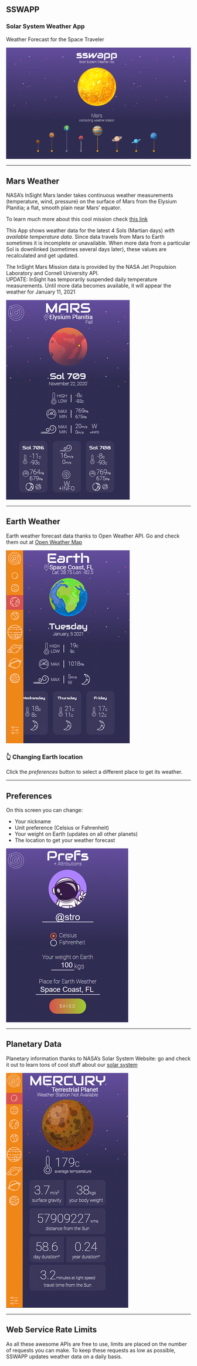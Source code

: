 ## **SSWAPP**

### **S**olar **S**ystem **W**eather **A**pp

Weather Forecast for the Space Traveler

![sswapp loading](public/images/readme/loading.png)

---

## Mars Weather

NASA’s InSight Mars lander takes continuous weather measurements (temperature, wind, pressure) on the surface of Mars from the Elysium Planitia; a flat, smooth plain near Mars’ equator.

To learn much more about this cool mission check [this link](https://mars.nasa.gov/insight/timeline/overview/)

This App shows weather data for the latest 4 Sols (Martian days) _with available temperature data_. Since data travels from Mars to Earth sometimes it is incomplete or unavailable. When more data from a particular Sol is downlinked (sometimes several days later), these values are recalculated and get updated.

The InSight Mars Mission data is provided by the NASA Jet Propulsion Laboratory and Cornell University API.<br>
UPDATE: InSight has temporarily suspended daily temperature measurements. Until more data becomes available, it will appear the weather for January 11, 2021

![mars screen](public/images/readme/mars.png)

---

## Earth Weather

Earth weather forecast data thanks to Open Weather API. Go and check them out at [Open Weather Map](https://www.openweathermap.org)

![earth screen](public/images/readme/earth.png)

### :point_up_2: Changing Earth location

Click the _preferences_ button to select a different place to get its weather.

---

## Preferences

On this screen you can change:

- Your nickname
- Unit preference (Celsius or Fahrenheit)
- Your weight on Earth (updates on all other planets)
- The location to get your weather forecast

![preferences screen](public/images/readme/preferences.png)

---

## Planetary Data</h3>

Planetary information thanks to NASA’s Solar System Website: go and check it out to learn tons of cool stuff about our [solar system](https://solarsystem.nasa.gov/planets/overview/#otp_planet_lineup)

![planet screen](public/images/readme/planets.png)

---

## Web Service Rate Limits

As all these awesome APIs are free to use, limits are placed on the number of requests you can make. To keep these requests as low as possible, SSWAPP updates weather data on a daily basis.

